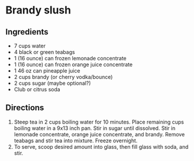 Brandy slush
============

Ingredients
-----------

- 7 cups water
- 4 black or green teabags
- 1 (16 ounce) can frozen lemonade concentrate
- 1 (16 ounce) can frozen orange juice concentrate
- 1 46 oz can pineapple juice
- 2 cups brandy (or cherry vodka/bounce)
- 2 cups sugar (maybe optional?)
- Club or citrus soda

Directions
----------

1. Steep tea in 2 cups boiling water for 10 minutes. Place remaining cups boiling water in a 9x13 inch pan. Stir in sugar until dissolved. Stir in lemonade concentrate, orange juice concentrate, and brandy. Remove teabags and stir tea into mixture. Freeze overnight.
2. To serve, scoop desired amount into glass, then fill glass with soda, and stir.
